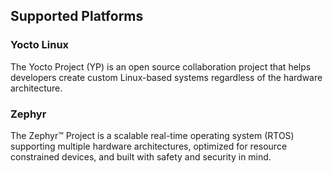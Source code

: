 ## Supported Platforms

### Yocto Linux

The Yocto Project (YP) is an open source collaboration project that helps
developers create custom Linux-based systems regardless of the hardware
architecture.

### Zephyr

The Zephyr™ Project is a scalable real-time operating system (RTOS) supporting
multiple hardware architectures, optimized for resource constrained devices, and
built with safety and security in mind.

